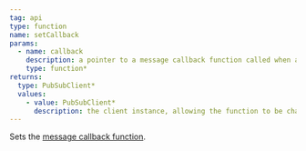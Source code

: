 ```yaml
---
tag: api
type: function
name: setCallback
params:
  - name: callback
    description: a pointer to a message callback function called when a message arrives for a subscription created by this client.
    type: function*
returns:
  type: PubSubClient*
  values:
    - value: PubSubClient*
      description: the client instance, allowing the function to be chained
---
```


Sets the <a href="#callback">message callback function</a>.
